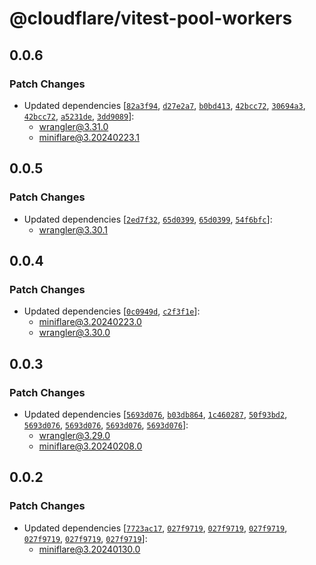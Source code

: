 # @cloudflare/vitest-pool-workers

## 0.0.6

### Patch Changes

- Updated dependencies [[`82a3f94`](https://github.com/cloudflare/workers-sdk/commit/82a3f94db091c893b5dfc9496aad6154a54474c5), [`d27e2a7`](https://github.com/cloudflare/workers-sdk/commit/d27e2a70904aab98b4e5c7279661a8d98e7da917), [`b0bd413`](https://github.com/cloudflare/workers-sdk/commit/b0bd4137f8504c1a96c5fa60f25c41028c9ba23e), [`42bcc72`](https://github.com/cloudflare/workers-sdk/commit/42bcc7216ab14455c1398d55bc552023726eb423), [`30694a3`](https://github.com/cloudflare/workers-sdk/commit/30694a31d65016e56e30d14a3b14f2fed6df4370), [`42bcc72`](https://github.com/cloudflare/workers-sdk/commit/42bcc7216ab14455c1398d55bc552023726eb423), [`a5231de`](https://github.com/cloudflare/workers-sdk/commit/a5231decbf18898811749a64f8e36be4aa5fd941), [`3dd9089`](https://github.com/cloudflare/workers-sdk/commit/3dd9089f34d30dcd6f03e63093e86efa9b8c1e1f)]:
  - wrangler@3.31.0
  - miniflare@3.20240223.1

## 0.0.5

### Patch Changes

- Updated dependencies [[`2ed7f32`](https://github.com/cloudflare/workers-sdk/commit/2ed7f3209bc6bffa85f409d344d6ed76df8686f9), [`65d0399`](https://github.com/cloudflare/workers-sdk/commit/65d0399c0757881c41582972d14afa02f02fffb4), [`65d0399`](https://github.com/cloudflare/workers-sdk/commit/65d0399c0757881c41582972d14afa02f02fffb4), [`54f6bfc`](https://github.com/cloudflare/workers-sdk/commit/54f6bfcea14b89cae99f3c26b52c28bcd408aba7)]:
  - wrangler@3.30.1

## 0.0.4

### Patch Changes

- Updated dependencies [[`0c0949d`](https://github.com/cloudflare/workers-sdk/commit/0c0949da60e3287c05a5884bb9f869ce5609a9a1), [`c2f3f1e`](https://github.com/cloudflare/workers-sdk/commit/c2f3f1e37c1a8f0958676306f3128cd87265ea5b)]:
  - miniflare@3.20240223.0
  - wrangler@3.30.0

## 0.0.3

### Patch Changes

- Updated dependencies [[`5693d076`](https://github.com/cloudflare/workers-sdk/commit/5693d076e2aab99d4736649d5b467689ce25cb23), [`b03db864`](https://github.com/cloudflare/workers-sdk/commit/b03db864a36924c31b8ddd82a027c83df4f68c43), [`1c460287`](https://github.com/cloudflare/workers-sdk/commit/1c460287f8836102b372ce0c7dddec093259692e), [`50f93bd2`](https://github.com/cloudflare/workers-sdk/commit/50f93bd2ce8f14294bee73b844897c5bfa083955), [`5693d076`](https://github.com/cloudflare/workers-sdk/commit/5693d076e2aab99d4736649d5b467689ce25cb23), [`5693d076`](https://github.com/cloudflare/workers-sdk/commit/5693d076e2aab99d4736649d5b467689ce25cb23), [`5693d076`](https://github.com/cloudflare/workers-sdk/commit/5693d076e2aab99d4736649d5b467689ce25cb23), [`5693d076`](https://github.com/cloudflare/workers-sdk/commit/5693d076e2aab99d4736649d5b467689ce25cb23)]:
  - wrangler@3.29.0
  - miniflare@3.20240208.0

## 0.0.2

### Patch Changes

- Updated dependencies [[`7723ac17`](https://github.com/cloudflare/workers-sdk/commit/7723ac17906f894afe9af2152437726ac09a6290), [`027f9719`](https://github.com/cloudflare/workers-sdk/commit/027f971975a48a564603275f3583d21e9d053229), [`027f9719`](https://github.com/cloudflare/workers-sdk/commit/027f971975a48a564603275f3583d21e9d053229), [`027f9719`](https://github.com/cloudflare/workers-sdk/commit/027f971975a48a564603275f3583d21e9d053229), [`027f9719`](https://github.com/cloudflare/workers-sdk/commit/027f971975a48a564603275f3583d21e9d053229), [`027f9719`](https://github.com/cloudflare/workers-sdk/commit/027f971975a48a564603275f3583d21e9d053229), [`027f9719`](https://github.com/cloudflare/workers-sdk/commit/027f971975a48a564603275f3583d21e9d053229)]:
  - miniflare@3.20240130.0

